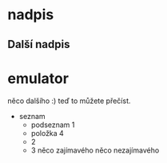 ﻿# nadpis 
## Další nadpis
# emulator
něco dalšího :)
teď to můžete přečíst.
- seznam
  - podseznam 1
  - položka 4
  - 2
  - 3
něco zajímavého 
něco nezajímavého
